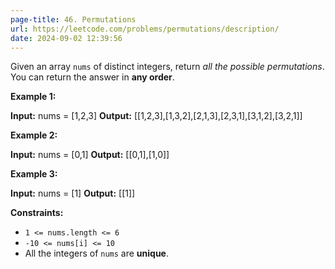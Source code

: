 ```yaml
---
page-title: 46. Permutations
url: https://leetcode.com/problems/permutations/description/
date: 2024-09-02 12:39:56
---
```

Given an array `nums` of distinct integers, return *all the possible permutations*. You can return the answer in **any order**.

**Example 1:**

**Input:** nums = \[1,2,3\]
**Output:** \[\[1,2,3\],\[1,3,2\],\[2,1,3\],\[2,3,1\],\[3,1,2\],\[3,2,1\]\]

**Example 2:**

**Input:** nums = \[0,1\]
**Output:** \[\[0,1\],\[1,0\]\]

**Example 3:**

**Input:** nums = \[1\]
**Output:** \[\[1\]\]

**Constraints:**

-   `1 <= nums.length <= 6`
-   `-10 <= nums[i] <= 10`
-   All the integers of `nums` are **unique**.